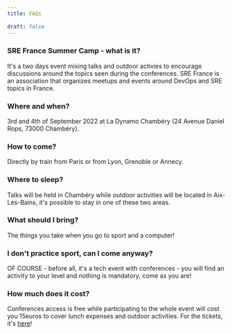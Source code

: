 ```yaml
---
title: FAQs
   
draft: false
---
```


### SRE France Summer Camp - what is it? 

It's a two days event mixing talks and outdoor activies to encourage discussions around the topics seen during the conferences. SRE France is an association that organizes meetups and events around DevOps and SRE topics in France.

### Where and when?

3rd and 4th of September 2022 at La Dynamo Chambéry (24 Avenue Daniel Rops, 73000 Chambéry).

### How to come?

Directly by train from Paris or from Lyon, Grenoble or Annecy.

### Where to sleep?

Talks will be held in Chambéry while outdoor activities will be located in Aix-Les-Bains, it's possible to stay in one of these two areas.

### What should I bring?

The things you take when you go to sport and a computer!

### I don't practice sport, can I come anyway?

OF COURSE - before all, it's a tech event with conferences - you will find an activity to your level and nothing is mandatory, come as you are!

### How much does it cost?

Conferences access is free while participating to the whole event will cost you 15euros to cover lunch expenses and outdoor activities. For the tickets, it's [here](https://www.eventbrite.com/e/sre-france-summer-camp-tickets-394252900037)!
